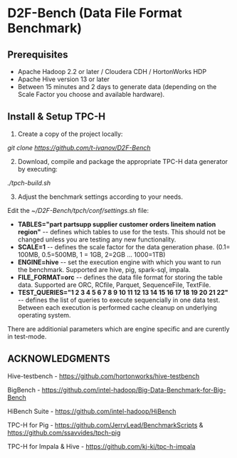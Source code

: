 # D2F-Bench (Data File Format Benchmark)

## Prerequisites

* Apache Hadoop 2.2 or later  / Cloudera CDH / HortonWorks HDP 
* Apache Hive version 13 or later
* Between 15 minutes and 2 days to generate data (depending on the Scale Factor you choose and available hardware).


## Install & Setup TPC-H

1. Create a copy of the project locally:

_git clone https://github.com/t-ivanov/D2F-Bench_

2. Download, compile and package the appropriate TPC-H data generator by executing:

_./tpch-build.sh_

3. Adjust the benchmark settings according to your needs.

Edit the _~/D2F-Bench/tpch/conf/settings.sh_ file: 
* __TABLES="part partsupp supplier customer orders lineitem nation region"__ -- defines which tables to use for the tests. This should not be changed unless you are testing any new functionality.
* __SCALE=1__ -- defines the scale factor for the data generation phase. (0.1= 100MB, 0.5=500MB, 1 = 1GB, 2=2GB ... 1000=1TB)
* __ENGINE=hive__ -- set the execution engine with which you want to run the benchmark. Supported are hive, pig, spark-sql, impala.
* __FILE_FORMAT=orc__ -- defines the data file format for storing the table data. Supported are ORC, RCfile, Parquet, SequenceFile, TextFile. 
* __TEST_QUERIES="1 2 3 4 5 6 7 8 9 10 11 12 13 14 15 16 17 18 19 20 21 22"__ -- defines the list of queries to execute sequencially in one data test. Between each execution is performed cache cleanup on underlying operating system.

There are additionial parameters which are engine specific and are curently in test-mode.

## ACKNOWLEDGMENTS
Hive-testbench - https://github.com/hortonworks/hive-testbench

BigBench - https://github.com/intel-hadoop/Big-Data-Benchmark-for-Big-Bench

HiBench Suite - https://github.com/intel-hadoop/HiBench

TPC-H for Pig - https://github.com/JerryLead/BenchmarkScripts & https://github.com/ssavvides/tpch-pig

TPC-H for Impala & Hive - https://github.com/kj-ki/tpc-h-impala
